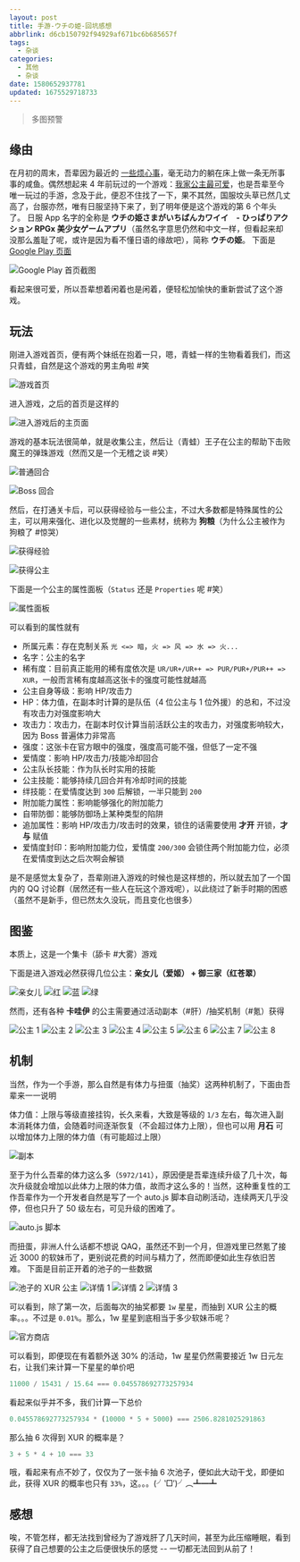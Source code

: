 ```yaml
---
layout: post
title: 手游-ウチの姫-回坑感想
abbrlink: d6cb150792f94929af671bc6b685657f
tags:
  - 杂谈
categories:
  - 其他
  - 杂谈
date: 1580652937781
updated: 1675529718733
---
```


> 多图预警

## 缘由

在月初的周末，吾辈因为最近的 [一些烦心事](:/content/:/4851df9b40f6427c8bccf86560d33529)，毫无动力的躺在床上做一条无所事事的咸鱼。偶然想起来 4 年前玩过的一个游戏：[我家公主最可爱](https://pf.goone.tw/)，也是吾辈至今唯一玩过的手游，念及于此，便忍不住找了一下，果不其然，国服坟头草已然几丈高了，台服亦然，唯有日服坚持下来了，到了明年便是这个游戏的第 6 个年头了。
日服 App 名字的全称是 **ウチの姫さまがいちばんカワイイ　- ひっぱりアクション RPGx 美少女ゲームアプリ**（虽然名字意思仍然和中文一样，但看起来却没那么羞耻了呢，或许是因为看不懂日语的缘故吧），简称 **ウチの姫**。
下面是 [Google Play 页面](https://play.google.com/store/apps/details?id=jp.co.cyberagent.uh)

![Google Play 首页截图](https://image-proxy.rxliuli.com/?url=https://lh3.googleusercontent.com/pw/AMWts8AI4_SuGIz2-kyyXwQNnyPHJWrSB25E-O5nn1cf6N9ihb-OppSkD3LOkzkh0UTVncwF2la0TsGHaBJKD56g73nb3PG3uvfhqgBa_o4TNy_HAzP2W-YSfvRNUO3KtoEBMaMsOyRyK0nMTfnRqtU12Ia2=w715-h823-no)

看起来很可爱，所以吾辈想着闲着也是闲着，便轻松加愉快的重新尝试了这个游戏。

## 玩法

刚进入游戏首页，便有两个妹纸在抱着一只，嗯，青蛙一样的生物看着我们，而这只青蛙，自然是这个游戏的男主角啦 #笑

![游戏首页](https://image-proxy.rxliuli.com/?url=https://lh3.googleusercontent.com/pw/AMWts8By6FaTrk-Y_bQTDelvMKOpQF8cWXkf3nwQqBf_mycRISOKMsctIXV1Fvf-Ca9qx4UcW9yG6IoUn9uD7LtLmczAU9i_ZB8TXesNJouSpRCE_c_uOxYoKHtzhHxiwtvs9fYzdDE6fpzbHCm5bvrzqT_F=w726-h1281-no)

进入游戏，之后的首页是这样的

![进入游戏后的主页面](https://image-proxy.rxliuli.com/?url=https://lh3.googleusercontent.com/pw/AMWts8CBZZ95VJ7cfl-zkmqvWEWzoDkWtHSfvRcGcr9LlTXjKo3iUbUh3yPoIfqg-gNjrILaM0NRRgV0y6xldUVOUAGN7qp3W_3-QawOCzpt__3MBKr0DeKA80papoF8plMOvCVVjOMbxY_uvsujGCViSAm5=w721-h1281-no)

游戏的基本玩法很简单，就是收集公主，然后让（青蛙）王子在公主的帮助下击败魔王的弹珠游戏（然而又是一个无稽之谈 #笑）

![普通回合](https://image-proxy.rxliuli.com/?url=https://lh3.googleusercontent.com/pw/AMWts8C1mDoDDWAC10V0YrQ0SK7fq9wZwJJoM2VPZEh9as5Ij_UeSzkiJiDNRVDVQlYRAU-sFSQbSqDHTsHK-xrfw_b76GZR20sMld8-ljLGoBBcGd1zbbDi5sQLhiGWsaiOjwWxPJwucy31_XOqYMYyuRmk=w720-h1281-no)

![Boss 回合](https://image-proxy.rxliuli.com/?url=https://lh3.googleusercontent.com/pw/AMWts8DAp-R6OzLARFzvZmwc4cmhpOPSBQ9iW1ZxC6q4WNWNAvf_CM-7D72Zg9Anjo8immBYRji3aa-1tadE4EwswpmU9mRKPNLCXVgB942wlTwNWQxafJ_YU4Imn855g5FKd9ImMncaOYoEm_LxelyfH9oY=w720-h1281-no)

然后，在打通关卡后，可以获得经验与一些公主，不过大多数都是特殊属性的公主，可以用来强化、进化以及觉醒的一些素材，统称为 **狗粮**（为什么公主被作为狗粮了 #惊哭）

![获得经验](https://image-proxy.rxliuli.com/?url=https://lh3.googleusercontent.com/pw/AMWts8Bm5FhsFPjlOay1fMbTLn_-xuQBkvd82_cPZ9n-29UNiIykbWC--z1s7Lqb-GMKTgpG47IuFVuDD0z_gkckFtIpYKXUoyyb7sWd7SEdf02LySnn-F6RFoY6vakTJqSLYRfucZ53bGwlnM5oUjBe1cLD=w720-h1281-no)

![获得公主](https://image-proxy.rxliuli.com/?url=https://lh3.googleusercontent.com/pw/AMWts8CaWO7OtyH-lWS_uGJZDv-gnIPVfGqZEOf9TRIsanBVL-VX3BR1JSR1J-lM-7i8516sqMz3Qb2OR6oKchneH3wxUKGKjVI2PkjwK0uKIAkNNyNuNNmiKvD0oHOq1TQt0Hw4chNJtYbHZ4_a70wDpRuk=w720-h1281-no)

下面是一个公主的属性面板（`Status` 还是 `Properties` 呢 #笑）

![属性面板](https://image-proxy.rxliuli.com/?url=https://lh3.googleusercontent.com/pw/AMWts8CBOR2RD0O5KZIaqAA3ZfIu0GHiEwz2KV7QaHuVrbC2Oo6RefwiHpxJ5jsjM1F-YK9RxR7CDUxshvqCXOOZXC5NjUGDDjrI0rBK6l0DpM90OgRh-qJMmRV463HUNGb72jkwDeQ4pSJTZrM-mlIq6qHp=w720-h1281-no)

可以看到的属性就有

*   所属元素：存在克制关系 `光 <=> 暗`，`火 => 风 => 水 => 火...`
*   名字：公主的名字
*   稀有度：目前真正能用的稀有度依次是 `UR/UR+/UR++ => PUR/PUR+/PUR++ => XUR`，一般而言稀有度越高这张卡的强度可能性就越高
*   公主自身等级：影响 HP/攻击力
*   HP：体力值，在副本时计算的是队伍（4 位公主与 1 位外援）的总和，不过没有攻击力对强度影响大
*   攻击力：攻击力，在副本时仅计算当前活跃公主的攻击力，对强度影响较大，因为 Boss 普遍体力非常高
*   强度：这张卡在官方眼中的强度，强度高可能不强，但低了一定不强
*   爱情度：影响 HP/攻击力/技能冷却回合
*   公主队长技能：作为队长时实用的技能
*   公主技能：能够持续几回合并有冷却时间的技能
*   绊技能：在爱情度达到 `300` 后解锁，一半只能到 `200`
*   附加能力属性：影响能够强化的附加能力
*   自带防御：能够防御场上某种类型的陷阱
*   追加属性：影响 HP/攻击力/攻击时的效果，锁住的话需要使用 **才开** 开锁，**才与** 赋值
*   爱情度封印：影响附加能力位，爱情度 `200/300` 会锁住两个附加能力位，必须在爱情度到达之后次啊会解锁

是不是感觉太复杂了，吾辈刚进入游戏的时候也是这样想的，所以就去加了一个国内的 QQ 讨论群（居然还有一些人在玩这个游戏呢），以此绕过了新手时期的困惑（虽然不是新手，但已然太久没玩，而且变化也很多）

## 图鉴

本质上，这是一个集卡（舔卡 #大雾）游戏

下面是进入游戏必然获得几位公主：**亲女儿（爱姬） + 御三家（红苍翠）**

![亲女儿](https://image-proxy.rxliuli.com/?url=https://lh3.googleusercontent.com/pw/AMWts8AdPoAj0FEyRi9lw0L5BtKGnbnDUwFL7DmTGFInWlVMGgbCGcAL2DOLHkySDkSBvS3kqppumzHg3KIwL38KFnxU8prSmLkgEGkOAYcdxE7k4OorAakqwS7tT1fnZWNFWqVNQVxERBYLXwohRZ1P7McN=w720-h1281-no)
![红](https://image-proxy.rxliuli.com/?url=https://lh3.googleusercontent.com/pw/AMWts8Awy7mHBD3ziEuBUhfoHpRC_iDxoZbVSqwT3bwICvwsbbhYJ5zYggZzPuE7nddIN-wlp3-EGEbRKBf9yahwRGQAmrSccr2C93t2jCja-ZWjJvm9RlExf_yebDm2suMz7uiM9SmQbNi01gUGSgHaId4A=w720-h1281-no)
![蓝](https://image-proxy.rxliuli.com/?url=https://lh3.googleusercontent.com/pw/AMWts8A9mm26-Y2Q3t6xBlNGQebPv77EF9BzuAR4wheYTooHFQ68TUH1hxiVCX7LHDlL0sW2_DXbyIIQ9g0Ai4RAvGnUxBNdJ8KZJB1ieSa2xxxmh9R6GwKSc3o-2pJiiJV2l59ud8yHTBSfDaW-Sj7Tfcav=w720-h1281-no)
![绿](https://image-proxy.rxliuli.com/?url=https://lh3.googleusercontent.com/pw/AMWts8BMxILeRx1_nZ-V-sAg5b2GIYPGJ9lxPm_ADf2hbqV5ebleuN0kJB3L7Fo8LCqU6z-X0OHb2rSGd9Get8NpT2enoK6MP1358-sdbwh-Xy5yIoPksJyu_OI3-GceRY_FlJia0u9W15er3m22EiDGGPoL=w721-h1281-no)

然而，还有各种 **卡哇伊** 的公主需要通过活动副本（#肝）/抽奖机制（#氪）获得

![公主 1](https://image-proxy.rxliuli.com/?url=https://lh3.googleusercontent.com/pw/AMWts8AjzkoxtWka3Zuy3HrAChp7cMHFefZI_gLYmlZ-hlRDwB0meBiRAPGGCWbIXM-BTsY0DEPhT01iGSduppy5HQ3wr2AR34TsM7Wy8L_K7_kje8m98sPap1dVO8Q6ruo0Uymbj8xtzkoHkdU4FEqnt_gp=w722-h1281-no)
![公主 2](https://image-proxy.rxliuli.com/?url=https://lh3.googleusercontent.com/pw/AMWts8DzjaHnJQYS7b-zFp7kjvCZqgkKIAzzCNtY4BoG8MT4V4c7VmCSZWla2HGmWjKzGQfQUHRSig_F5zROgnW6CT2iPFWG53Vq2-A4YyT6wKf_AlAp0wlZD_gaTbhn4_OTOsneN7ISiNLJBfO49zHc3x82=w720-h1281-no)
![公主 3](https://image-proxy.rxliuli.com/?url=https://lh3.googleusercontent.com/pw/AMWts8CSU4h4MyMdX4qIlWFSgs-AnmfG-tD8OcdFvuSwioHK6e6yflho0ADnah6kBBL47RxG6LgKYLUXxl0a53DhR83zT_dl7UPT6y_8RcxiYj1-f-GVHeC2hJbb8SIN4idMqbckFQXIv5t49daJlnE5a4PD=w720-h1281-no)
![公主 4](https://image-proxy.rxliuli.com/?url=https://lh3.googleusercontent.com/pw/AMWts8BQCJJPU2QXaXx9tSa39igVot2akrGCzCuY-c-ha_7wpRi-eAVz-1XJ7TEK6a3CPz2ynWia2h1yqwKFQcq_YgGCI8OqWUYEbhYRF4znSKeHKA_VQJZEVSx85R4LsiaIwLgu9rhJywA_MkB7jwhkQmoX=w752-h1337-no)
![公主 5](https://image-proxy.rxliuli.com/?url=https://lh3.googleusercontent.com/pw/AMWts8DuZq19nxpiX0M5Sc7AVT7oQOkWyWya2Bry_25bD4JbRArhDlt7FUJ1CzT44DahQfhkDgllw93bYKsv1pix-FuuHsoR6uSPkRBgCOkrtaI02ksOalwSrqwKrUKz3pC_guA4-wCcurpkRjjX_4ivzWHd=w752-h1337-no)
![公主 6](https://image-proxy.rxliuli.com/?url=https://lh3.googleusercontent.com/pw/AMWts8A5RLo0f00hnMLI9LFWHh_QUuNDlxs83zYsbuqvQ46RhZjw2CpFTaaafg83c33EB9rUCbI53xkm4VjptI64yPydHpD31EO4ineCRxo6xWk6BbceqaUOEqT1-Zqpw1AYcksQjmPitPz5R9ZESfn0aBk5=w754-h1337-no)
![公主 7](https://image-proxy.rxliuli.com/?url=https://lh3.googleusercontent.com/pw/AMWts8BcwXVD-fYiKZ1Vo_0ATxrNLKF7GbpSWN8mAZfQfD_NggogHzyJ7NaxLOGeeSKQVA5Jcc5YAFboHOgmTmCWsFERFg7K7xAzhepq1WEMD6QUgft_SPhwA1vwYeLwFqYcx1EIZSQjyeAy-YAbl-hBKKxD=w752-h1337-no)
![公主 8](https://image-proxy.rxliuli.com/?url=https://lh3.googleusercontent.com/pw/AMWts8BAEiO7f_ZxYzIe5xQ5JxOklgFoe2VnpeGRIB27HvkTrW7KpHmZVGuvNS74DlcHz58BgFJaag-XnhP15crMl1X5_bMOKxpWyelSoXUvDPJ6-2X6mrV1J8KaCZrjfTb2gdkRGZ0zJ1lFVzLZTD5CTzPJ=w640-h1136-no)

## 机制

当然，作为一个手游，那么自然是有体力与扭蛋（抽奖）这两种机制了，下面由吾辈来一一说明

体力值：上限与等级直接挂钩，长久来看，大致是等级的 `1/3` 左右，每次进入副本消耗体力值，会随着时间逐渐恢复（不会超过体力上限），但也可以用 **月石** 可以增加体力上限的体力值（有可能超过上限）

![副本](https://image-proxy.rxliuli.com/?url=https://lh3.googleusercontent.com/pw/AMWts8Bb1qnwQJl3Uo0AvKl23XP4vQtdzXvMnLQJDjYiEkccpkvl3rYzp4NA3RAlXrxd83wDYFmrfDqP0Ap9bBcPCtGlAnm08dqHUiw9R78MDDYWHVMwvnR0daczvHWeM5Dsta_q-qjsVwUH10fT6X_R-nvJ=w752-h1337-no)

至于为什么吾辈的体力这么多（`5972/141`），原因便是吾辈连续升级了几十次，每次升级就会增加以此体力上限的体力值，故而才这么多的！当然，这种重复性的工作吾辈作为一个开发者自然是写了一个 auto.js 脚本自动刷活动，连续两天几乎没停，但也只升了 50 级左右，可见升级的困难了。

![auto.js 脚本](https://image-proxy.rxliuli.com/?url=https://lh3.googleusercontent.com/pw/AMWts8Ccw3KiMpua7IxEUu__F7SMpqui8QvtqmaJFyTh9w5ZxHHvroY8z4OqBivMnmJViFrrURtWq-_TnVEcJPtNdlZehDVzMwe6AGM7qGD1i8eRpFAp3eZee8P8aG2C9Xh58i-HLG9V3xD-q4jNXeuPJMIM=w1858-h1079-no)

而扭蛋，非洲人什么话都不想说 QAQ，虽然还不到一个月，但游戏里已然氪了接近 3000 的软妹币了，更别说花费的时间与精力了，然而即便如此生存依旧苦难。
下面是目前正开着的池子的一些数据

![池子的 XUR 公主](https://image-proxy.rxliuli.com/?url=https://lh3.googleusercontent.com/pw/AMWts8DdOU9VFAfMnwfGA0Bm2fud5DEd6jv5aF0yHspgvGbPiIbcL8vLkBxW3YjSSnHu3LQPWeYgeWwkWnerSRTE_iNKrj1TpESqFBxUj2umt_OzKeiI06eFm8IPQK5gipi8aPsBlsLFRrU1LfaY3FGw-G9o=w752-h1337-no)
![详情 1](https://image-proxy.rxliuli.com/?url=https://lh3.googleusercontent.com/pw/AMWts8DKQWSQP3DXUIGDcseefabZ5Yy-lZi33PuPAZ8FYIEi3dI1j5v8beOYjISud30ZtbC5gWM_Oogs1ICskoWv-Lc-MJ1PSk2sMUN-SCMDCcvOSifPobQ_SiLyLabk3yb-sRk4imZX_sJk3vAvrT1D9C9J=w752-h1337-no)
![详情 2](https://image-proxy.rxliuli.com/?url=https://lh3.googleusercontent.com/pw/AMWts8CXMZ6zomP0-Lk-J2k9F1AfpTS-FY8ng0xUIOl-5EBTXE_5IyaQ7D7dguntQ-wD3YVK5R7oE3DdycMqLuQxIMXWbEkrOtT3FxnBvA5Pnp71lRxpeYLCS_LDdCUkqeO3_g4fNqYRUOrMyLo7xdTKZVL7=w753-h1337-no)
![详情 3](https://image-proxy.rxliuli.com/?url=https://lh3.googleusercontent.com/pw/AMWts8A2hUaIsr6nvxdHqbHdGV89F5fW6LeIiPWAdigIjPacZ5cSFaR8ovknHX6of8Hj1KHZpVxl6c1Y2QqrAM8Tw_IHGtm0zM0wyrjlyFO3r0ZRC2WUXIgXUw-5wHoWpGX7kPnaHQe1gu7Yhk-D4Ke3neC0=w752-h1337-no)

可以看到，除了第一次，后面每次的抽奖都要 `1w` 星星，而抽到 XUR 公主的概率。。。不过是 `0.01%`。那么，1w 星星到底相当于多少软妹币呢？

![官方商店](https://image-proxy.rxliuli.com/?url=https://lh3.googleusercontent.com/pw/AMWts8DFzb6Snte4CWMoiGQ6GP6KcdtIrUg6cuw8lEb2C9mGXkaF_aaGLykDidLDQB0TwcDXW3buSXUc38jQoSKjVoSgrGoOceJ5v0djVD_SD1GElOaje7oQyOLF6JmE_JR3uyRu_hs6qQUWplsElHBxXkm5=w752-h1337-no)

可以看到，即便现在有着额外送 30% 的活动，1w 星星仍然需要接近 1w 日元左右，让我们来计算一下星星的单价吧

```js
11000 / 15431 / 15.64 === 0.045578692773257934
```

看起来似乎并不多，我们计算一下总价

```js
0.045578692773257934 * (10000 * 5 + 5000) === 2506.8281025291863
```

那么抽 6 次得到 XUR 的概率是？

```js
3 + 5 * 4 + 10 === 33
```

哦，看起来有点不妙了，仅仅为了一张卡抽 6 次池子，便如此大动干戈，即便如此，获得 XUR 的概率也只有 `33%`，这。。。(╯‵□′)╯︵┻━┻

## 感想

唉，不管怎样，都无法找到曾经为了游戏肝了几天时间，甚至为此压缩睡眠，看到获得了自己想要的公主之后便很快乐的感觉 -- 一切都无法回到从前了！
